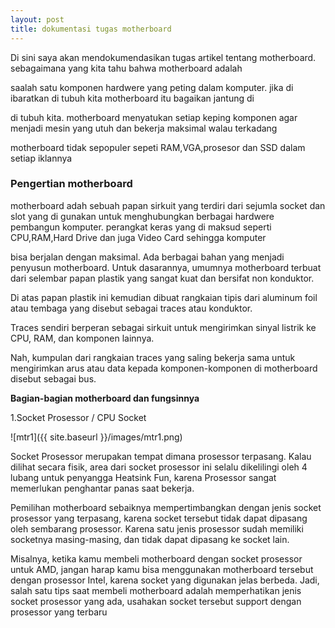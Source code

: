 ```yaml
---
layout: post
title: dokumentasi tugas motherboard
---
```


Di sini saya akan mendokumendasikan tugas artikel tentang motherboard. sebagaimana yang kita tahu bahwa motherboard adalah 

saalah satu komponen hardwere yang peting dalam komputer. jika di ibaratkan di tubuh kita motherboard itu bagaikan jantung di 

di tubuh kita. motherboard menyatukan setiap keping komponen agar menjadi mesin yang utuh dan bekerja maksimal walau terkadang

motherboard tidak sepopuler sepeti RAM,VGA,prosesor dan SSD dalam setiap iklannya

### Pengertian motherboard

motherboard adah sebuah papan sirkuit yang terdiri dari sejumla socket dan slot yang di gunakan untuk menghubungkan berbagai hardwere pembangun komputer. perangkat keras yang di maksud seperti CPU,RAM,Hard Drive dan juga Video Card sehingga komputer

bisa berjalan dengan maksimal. Ada berbagai bahan yang menjadi penyusun motherboard. Untuk dasarannya, umumnya motherboard terbuat dari selembar papan plastik yang sangat kuat dan bersifat non konduktor.

Di atas papan plastik ini kemudian dibuat rangkaian tipis dari aluminum foil atau tembaga yang disebut sebagai traces atau konduktor.  

Traces sendiri berperan sebagai sirkuit untuk mengirimkan sinyal listrik ke CPU, RAM, dan komponen lainnya. 

Nah, kumpulan dari rangkaian traces yang saling bekerja sama untuk mengirimkan arus atau data kepada komponen-komponen di motherboard disebut sebagai bus. 


__Bagian-bagian motherboard dan fungsinnya__

1.Socket Prosessor / CPU Socket

  ![mtr1]({{ site.baseurl }}/images/mtr1.png)

  Socket Prosessor merupakan tempat dimana prosessor terpasang. Kalau dilihat secara fisik, area dari socket prosessor ini selalu dikelilingi oleh 4 lubang untuk penyangga Heatsink Fun, karena Prosessor sangat memerlukan penghantar panas saat bekerja.
  
Pemilihan motherboard sebaiknya mempertimbangkan dengan jenis socket prosessor yang terpasang, karena socket tersebut tidak dapat dipasang oleh sembarang prosessor. Karena satu jenis prosessor sudah memiliki socketnya masing-masing, dan tidak dapat dipasang ke socket lain.

Misalnya, ketika kamu membeli motherboard dengan socket prosessor untuk AMD, jangan harap kamu bisa menggunakan motherboard tersebut dengan prosessor Intel, karena socket yang digunakan jelas berbeda. Jadi, salah satu tips saat membeli motherboard adalah memperhatikan jenis socket prosessor yang ada, usahakan socket tersebut support dengan prosessor yang terbaru


   












